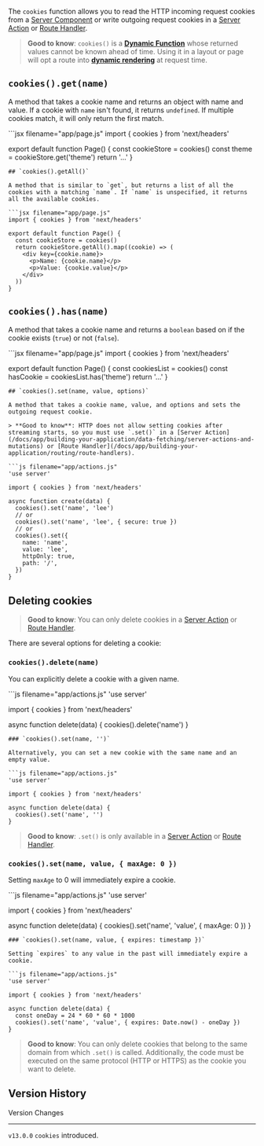 The `cookies` function allows you to read the HTTP incoming request
cookies from a [Server
Component](/docs/app/building-your-application/rendering/server-components)
or write outgoing request cookies in a [Server
Action](/docs/app/building-your-application/data-fetching/server-actions-and-mutations)
or [Route
Handler](/docs/app/building-your-application/routing/route-handlers).

> **Good to know**: `cookies()` is a **[Dynamic
> Function](/docs/app/building-your-application/rendering/server-components#server-rendering-strategies#dynamic-functions)**
> whose returned values cannot be known ahead of time. Using it in a
> layout or page will opt a route into **[dynamic
> rendering](/docs/app/building-your-application/rendering/server-components#dynamic-rendering)**
> at request time.

## `cookies().get(name)`

A method that takes a cookie name and returns an object with name and
value. If a cookie with `name` isn't found, it returns `undefined`. If
multiple cookies match, it will only return the first match.

\`\`\`jsx filename="app/page.js" import { cookies } from 'next/headers'

export default function Page() { const cookieStore = cookies() const
theme = cookieStore.get('theme') return '...' }


    ## `cookies().getAll()`

    A method that is similar to `get`, but returns a list of all the cookies with a matching `name`. If `name` is unspecified, it returns all the available cookies.

    ```jsx filename="app/page.js"
    import { cookies } from 'next/headers'

    export default function Page() {
      const cookieStore = cookies()
      return cookieStore.getAll().map((cookie) => (
        <div key={cookie.name}>
          <p>Name: {cookie.name}</p>
          <p>Value: {cookie.value}</p>
        </div>
      ))
    }

## `cookies().has(name)`

A method that takes a cookie name and returns a `boolean` based on if
the cookie exists (`true`) or not (`false`).

\`\`\`jsx filename="app/page.js" import { cookies } from 'next/headers'

export default function Page() { const cookiesList = cookies() const
hasCookie = cookiesList.has('theme') return '...' }


    ## `cookies().set(name, value, options)`

    A method that takes a cookie name, value, and options and sets the outgoing request cookie.

    > **Good to know**: HTTP does not allow setting cookies after streaming starts, so you must use `.set()` in a [Server Action](/docs/app/building-your-application/data-fetching/server-actions-and-mutations) or [Route Handler](/docs/app/building-your-application/routing/route-handlers).

    ```js filename="app/actions.js"
    'use server'

    import { cookies } from 'next/headers'

    async function create(data) {
      cookies().set('name', 'lee')
      // or
      cookies().set('name', 'lee', { secure: true })
      // or
      cookies().set({
        name: 'name',
        value: 'lee',
        httpOnly: true,
        path: '/',
      })
    }

## Deleting cookies

> **Good to know**: You can only delete cookies in a [Server
> Action](/docs/app/building-your-application/data-fetching/server-actions-and-mutations)
> or [Route
> Handler](/docs/app/building-your-application/routing/route-handlers).

There are several options for deleting a cookie:

### `cookies().delete(name)`

You can explicitly delete a cookie with a given name.

\`\`\`js filename="app/actions.js" 'use server'

import { cookies } from 'next/headers'

async function delete(data) { cookies().delete('name') }


    ### `cookies().set(name, '')`

    Alternatively, you can set a new cookie with the same name and an empty value.

    ```js filename="app/actions.js"
    'use server'

    import { cookies } from 'next/headers'

    async function delete(data) {
      cookies().set('name', '')
    }

> **Good to know**: `.set()` is only available in a [Server
> Action](/docs/app/building-your-application/data-fetching/server-actions-and-mutations)
> or [Route
> Handler](/docs/app/building-your-application/routing/route-handlers).

### `cookies().set(name, value, { maxAge: 0 })`

Setting `maxAge` to 0 will immediately expire a cookie.

\`\`\`js filename="app/actions.js" 'use server'

import { cookies } from 'next/headers'

async function delete(data) { cookies().set('name', 'value', { maxAge: 0
}) }


    ### `cookies().set(name, value, { expires: timestamp })`

    Setting `expires` to any value in the past will immediately expire a cookie.

    ```js filename="app/actions.js"
    'use server'

    import { cookies } from 'next/headers'

    async function delete(data) {
      const oneDay = 24 * 60 * 60 * 1000
      cookies().set('name', 'value', { expires: Date.now() - oneDay })
    }

> **Good to know**: You can only delete cookies that belong to the same
> domain from which `.set()` is called. Additionally, the code must be
> executed on the same protocol (HTTP or HTTPS) as the cookie you want
> to delete.

## Version History

  Version     Changes
  ----------- -----------------------
  `v13.0.0`   `cookies` introduced.
